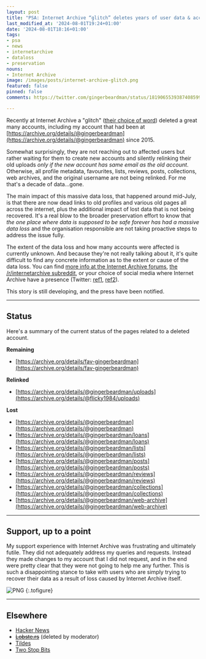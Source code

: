 ```yaml
---
layout: post
title: "PSA: Internet Archive “glitch” deletes years of user data & accounts"
last_modified_at: '2024-08-01T19:24+01:00'
date: '2024-08-01T18:16+01:00'
tags:
- psa
- news
- internetarchive
- dataloss
- preservation
nouns:
- Internet Archive
image: /images/posts/internet-archive-glitch.png
featured: false
pinned: false
comments: https://twitter.com/gingerbeardman/status/1819065539387408599

---
```


Recently at Internet Archive a "glitch" ([their choice of word](https://archive.org/post/2435138/archives-removed-my-account-and-deleted-all-my-uploaded-files)) deleted a great many accounts, including my account that had been at [https://archive.org/details/@gingerbeardman](https://archive.org/details/@gingerbeardman) since 2015.

Somewhat surprisingly, they are not reaching out to affected users but rather waiting for them to create new accounts and silently relinking their old uploads *only if the new account has same email as the old account*. Otherwise, all profile metadata, favourites, lists, reviews, posts, collections, web archives, and the original username are not being relinked. For me that's a decade of data...gone.

The main impact of this massive data loss, that happened around mid-July, is that there are now dead links to old profiles and various old pages all across the internet, plus the additional impact of lost data that is not being recovered. It's a real blow to the broader preservation effort to know that *the one place where data is supposed to be safe forever has had a massive data loss* and the organisation responsible are not taking proactive steps to address the issue fully.

The extent of the data loss and how many accounts were affected is currently unknown. And because they're not really talking about it, it's quite difficult to find any concrete information as to the extent or cause of the data loss. You can find [more info at the Internet Archive forums](https://archive.org/iathreads/forum-display.php?forum=general), [the /r/internetarchive subreddit](https://www.reddit.com/r/internetarchive/s/YFihAFXzE8), or your choice of social media where Internet Archive have a presence (Twitter: [ref1](https://twitter.com/search?q=login%20to%3Ainternetarchive&src=typed_query&f=live), [ref2](https://twitter.com/search?q=account%20to%3Ainternetarchive&src=typed_query&f=live)).

This story is still developing, and the press have been notified.

----

## Status

Here's a summary of the current status of the pages related to a deleted account.

**Remaining**
- [https://archive.org/details/fav-gingerbeardman](https://archive.org/details/fav-gingerbeardman)

**Relinked**
- [https://archive.org/details/@gingerbeardman/uploads](https://archive.org/details/@flicky1984/uploads)

**Lost**
- [https://archive.org/details/@gingerbeardman](https://archive.org/details/@gingerbeardman)
- [https://archive.org/details/@gingerbeardman/loans](https://archive.org/details/@gingerbeardman/loans)
- [https://archive.org/details/@gingerbeardman/lists](https://archive.org/details/@gingerbeardman/lists)
- [https://archive.org/details/@gingerbeardman/posts](https://archive.org/details/@gingerbeardman/posts)
- [https://archive.org/details/@gingerbeardman/reviews](https://archive.org/details/@gingerbeardman/reviews)
- [https://archive.org/details/@gingerbeardman/collections](https://archive.org/details/@gingerbeardman/collections)
- [https://archive.org/details/@gingerbeardman/web-archive](https://archive.org/details/@gingerbeardman/web-archive)

----

## Support, up to a point

My support experience with Internet Archive was frustrating and ultimately futile. They did not adequately address my queries and requests. Instead they made changes to my account that I did not request, and in the end were pretty clear that they were not going to help me any further. This is such a disappointing stance to take with users who are simply trying to recover their data as a result of loss caused by Internet Archive itself.

![PNG](https://cdn.gingerbeardman.com/images/posts/internet-archive-glitch.png "“(your data) cannot be restored and, for the last time, the old user name is no longer available.”")
{:.tofigure}


----

## Elsewhere

- [Hacker News](https://news.ycombinator.com/item?id=41131388)
- ~~[Lobste.rs](https://lobste.rs/s/82zpde/psa_internet_archive_glitch_deletes)~~ (deleted by moderator<!-- at the request of Inrernet Archive -->)
- [Tildes](https://tildes.net/~tech/1hy4/psa_internet_archive_glitch_deletes_years_of_user_data_accounts#comment-dbpw)
- [Two Stop Bits](http://twostopbits.com/item?id=3935)
